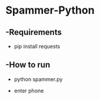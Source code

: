 # Spammer-Python

## -Requirements

- pip install requests

## -How to run 

- python spammer.py 

- enter phone
